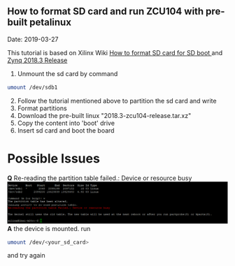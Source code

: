 ## How to format SD card and run ZCU104 with pre-built petalinux
Date: 2019-03-27

This tutorial is based on Xilinx Wiki [How to format SD card for SD boot
](https://xilinx-wiki.atlassian.net/wiki/spaces/A/pages/18842385/How+to+format+SD+card+for+SD+boot) and [Zynq 2018.3 Release](https://xilinx-wiki.atlassian.net/wiki/spaces/A/pages/57639129/Zynq+2018.3+Release)

1. Unmount the sd card by command
```sh
umount /dev/sdb1
```
2. Follow the tutorial mentioned above to partition the sd card and write
3. Format partitions
4. Download the pre-built linux "2018.3-zcu104-release.tar.xz"
5. Copy the content into 'boot' drive
6. Insert sd card and boot the board

# Possible Issues
**Q** Re-reading the partition table failed.: Device or resource busy
![](/image/zcu104_tut/tut1_1.jpg)
**A** the device is mounted. run 
```sh
umount /dev/<your_sd_card> 
```
and try again


